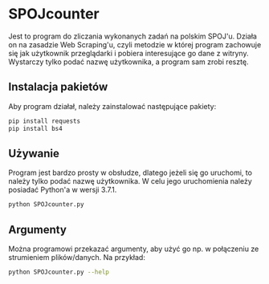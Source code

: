 # SPOJcounter

Jest to program do zliczania wykonanych zadań na polskim SPOJ'u. 
Działa on na zasadzie Web Scraping'u, czyli metodzie w której program zachowuje się jak użytkownik przeglądarki i pobiera interesujące go dane z witryny.
Wystarczy tylko podać nazwę użytkownika, a program sam zrobi resztę.

## Instalacja pakietów

Aby program działał, należy zainstalować następujące pakiety:
```bash
pip install requests
pip install bs4
```

## Używanie

Program jest bardzo prosty w obsłudze, dlatego jeżeli się go uruchomi, to należy tylko podać nazwę użytkownika. W celu jego uruchomienia należy posiadać Python'a w wersji 3.7.1.

```bash
python SPOJcounter.py
```

## Argumenty

Można programowi przekazać argumenty, aby użyć go np. w połączeniu ze strumieniem plików/danych. Na przykład:

```bash
python SPOJcounter.py --help
```
